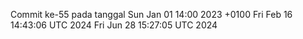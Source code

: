 Commit ke-55 pada tanggal Sun Jan 01 14:00 2023 +0100
Fri Feb 16 14:43:06 UTC 2024
Fri Jun 28 15:27:05 UTC 2024

